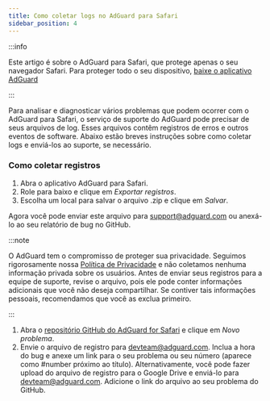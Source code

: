 ```yaml
---
title: Como coletar logs no AdGuard para Safari
sidebar_position: 4
---
```


:::info

Este artigo é sobre o AdGuard para Safari, que protege apenas o seu navegador Safari. Para proteger todo o seu dispositivo, [baixe o aplicativo AdGuard](https://agrd.io/download-kb-adblock)

:::

Para analisar e diagnosticar vários problemas que podem ocorrer com o AdGuard para Safari, o serviço de suporte do AdGuard pode precisar de seus arquivos de log. Esses arquivos contêm registros de erros e outros eventos de software. Abaixo estão breves instruções sobre como coletar logs e enviá-los ao suporte, se necessário.

### Como coletar registros

1. Abra o aplicativo AdGuard para Safari.
2. Role para baixo e clique em _Exportar registros_.
3. Escolha um local para salvar o arquivo .zip e clique em _Salvar_.

Agora você pode enviar este arquivo para support@adguard.com ou anexá-lo ao seu relatório de bug no GitHub.

:::note

O AdGuard tem o compromisso de proteger sua privacidade. Seguimos rigorosamente nossa [Política de Privacidade](https://adguard.com/privacy/safari.html) e não coletamos nenhuma informação privada sobre os usuários. Antes de enviar seus registros para a equipe de suporte, revise o arquivo, pois ele pode conter informações adicionais que você não deseja compartilhar. Se contiver tais informações pessoais, recomendamos que você as exclua primeiro.

:::

1. Abra o [repositório GitHub do AdGuard for Safari](https://github.com/AdguardTeam/AdGuardForSafari/issues) e clique em _Novo problema_.
2. Envie o arquivo de registro para devteam@adguard.com. Inclua a hora do bug e anexe um link para o seu problema ou seu número (aparece como #number próximo ao título).
 Alternativamente, você pode fazer upload do arquivo de registro para o Google Drive e enviá-lo para devteam@adguard.com. Adicione o link do arquivo ao seu problema do GitHub.
